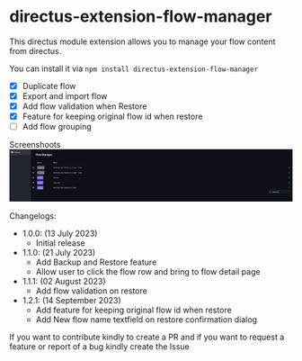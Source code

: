 # directus-extension-flow-manager
This directus module extension allows you to manage your flow content from directus.

You can install it via ``npm install directus-extension-flow-manager``

- [x] Duplicate flow
- [x] Export and import flow
- [x] Add flow validation when Restore
- [x] Feature for keeping original flow id when restore
- [ ] Add flow grouping

Screenshoots
![Alt text](https://raw.githubusercontent.com/baguse/directus-extension-flow-manager/634b5085908e9fc33133a78c7578276d1a08e888/screenshoots/image.png)

Changelogs:
- 1.0.0: (13 July 2023)
  * Initial release
- 1.1.0: (21 July 2023)
  * Add Backup and Restore feature
  * Allow user to click the flow row and bring to flow detail page
- 1.1.1: (02 August 2023)
  * Add flow validation on restore
- 1.2.1: (14 September 2023)
  * Add feature for keeping original flow id when restore
  * Add New flow name textfield on restore confirmation dialog

If you want to contribute kindly to create a PR and if you want to request a feature or report of a bug kindly create the Issue
